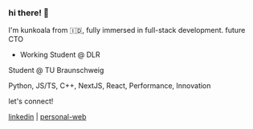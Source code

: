 ### hi there! 👋

I'm kunkoala from 🇮🇩, fully immersed in full-stack development. future CTO
- Working Student @ DLR

Student @ TU Braunschweig

Python, JS/TS, C++, NextJS, React, Performance, Innovation

let's connect!

[linkedin](https://www.linkedin.com/in/myprofile) | [personal-web](https://profile.azharfr.me)

<!--
**kunkoala/kunkoala** is a ✨ _special_ ✨ repository because its `README.md` (this file) appears on your GitHub profile.

Here are some ideas to get you started:

- 🔭 I’m currently working on ...
- 🌱 I’m currently learning ...
- 👯 I’m looking to collaborate on ...
- 🤔 I’m looking for help with ...
- 💬 Ask me about ...
- 📫 How to reach me: ...
- 😄 Pronouns: ...
- ⚡ Fun fact: ...
-->
